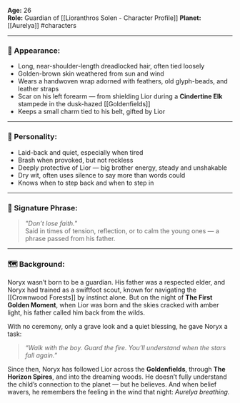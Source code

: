 

**Age:** 26  
**Role:** Guardian of [[Lioranthros Solen - Character Profile]]
**Planet:** [[Aurelya]]
#characters 

---

### 🧍 Appearance:
- Long, near-shoulder-length dreadlocked hair, often tied loosely  
- Golden-brown skin weathered from sun and wind  
- Wears a handwoven wrap adorned with feathers, old glyph-beads, and leather straps  
- Scar on his left forearm — from shielding Lior during a **Cindertine Elk** stampede in the dusk-hazed [[Goldenfields]]
- Keeps a small charm tied to his belt, gifted by Lior

---

### 🌱 Personality:
- Laid-back and quiet, especially when tired  
- Brash when provoked, but not reckless  
- Deeply protective of Lior — big brother energy, steady and unshakable  
- Dry wit, often uses silence to say more than words could  
- Knows when to step back and when to step in

---

### 💬 Signature Phrase:
> *"Don’t lose faith."*  
Said in times of tension, reflection, or to calm the young ones — a phrase passed from his father.

---

### 🗺️ Background:
Noryx wasn’t born to be a guardian. His father was a respected elder, and Noryx had trained as a swiftfoot scout, known for navigating the [[Crownwood Forests]] by instinct alone. But on the night of **The First Golden Moment**, when Lior was born and the skies cracked with amber light, his father called him back from the wilds.

With no ceremony, only a grave look and a quiet blessing, he gave Noryx a task:  
> *“Walk with the boy. Guard the fire. You’ll understand when the stars fall again.”*

Since then, Noryx has followed Lior across the **Goldenfields**, through **The Horizon Spires**, and into the dreaming woods. He doesn’t fully understand the child’s connection to the planet — but he believes. And when belief wavers, he remembers the feeling in the wind that night: *Aurelya breathing.*